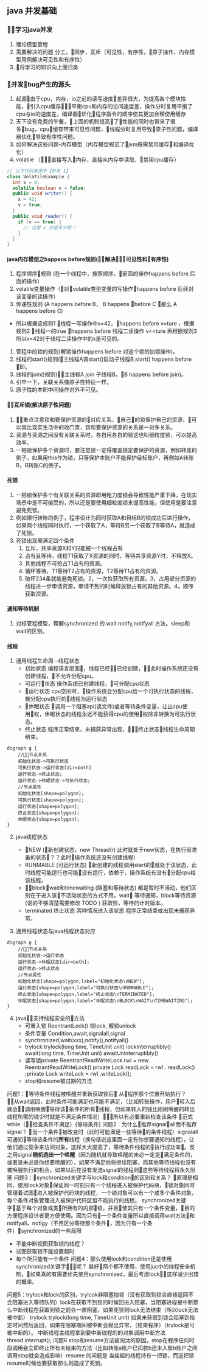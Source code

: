 ## java 并发基础 
### 学习java并发 
1. 理论模型管程
2. 需要解决的问题 分工，同步，互斥（可见性，有序性，原子操作，内存模型用例解决可见性和有序性）
3. 将学习的知识向上面归类
### 并发bug产生的源头
1. 起源由于cpu，内存，io之前的读写速度差异很大，为提高各个模块性能，引入cpu缓存平衡cpu和内存的访问速度差，操作分时复用平衡了cpu与io的速度差，编译器优化程序指令的顺序使其更加合理使用缓存
2. 天下没有免费的午餐，上面的机制提高了性能的同时也带来了很多bug，cpu缓存带来可见性问题，线程分时复用导致原子性问题，编译器优化导致有序性问题。
3. 如何解决这些问题-内存模型（内存模型规范了jvm按需禁用缓存和编译优化）
4. volatile （直接写入内存，直接从内存中读取，禁用cpu缓存）

```java
// 以下代码来源于【参考 1】
class VolatileExample {
  int x = 0;
  volatile boolean v = false;
  public void writer() {
    x = 42;
    v = true;
  }
  public void reader() {
    if (v == true) {
      // 这里 x 会是多少呢？
    }
  }
}
```

#### java内存模型之happens before规则(解决可见性和有序性)

1. 程序顺序规则 (在一个线程中，按照顺序，前面的操作happens before 后面的操作)
2. volatile变量操作（对volatile类型变量的写操作happens before 后续对该变量的读操作）
3. 传递性规则 (A happens before B， B happens before C 那么 A happens before C)

- 所以根据这规则1 线程一写操作中x=42，happens before v=ture ，根据规则2 线程一的true happens before 线程二读操作 v==ture 再根据规则3 所以x=42对于线程二读操作中的x是可见的。

1. 管程中的锁的规则(解锁操作happens before 对这个锁的加锁操作)。
2. 线程的start()规则(主线程A调start()启动子线程B,start() happens before B)。
3. 线程的join()规则(主线程A join 子线程B，B happens before join)。
4. 引申一下，关联关系像原子性特征一样。
5. 原子性的本职中间操作对外不可见。

#### 互斥锁(解决原子性问题)

1. 重点注意锁和要保护资源的对应关系，自己的锁保护自己的资源，可以类比现实生活中的收门票，锁和要保护资源的关系是一对多关系。
2. 资源与资源之间没有关联关系时，各自用各自的锁这也叫细粒度锁，可以提高效率。
3. 一把锁保护多个资源时，要注意锁一定得覆盖锁定要保护的资源，例如转账的例子，如果用this作为锁，只等保护本账户不能保护目标账户，再例如A转账B，B转账C的例子。

#### 死锁

1. 一把锁保护多个有关联关系的资源即用粗力度锁会导致性能严重下降，在现实场景中是不可接受的，所以还是要使用细粒度锁来提高性能，但使用是要注意避免死锁。
2. 例如银行转账的例子，程序设计为同时获取A和目标B的锁成功后进行操作，如果两个线程同时执行，一个获取了A，等待B另一个获取了B等待A，就造成了死锁。
3. 死锁出现需满足四个条件
   1. 互斥，共享资源X和Y只能被一个线程占有
   2. 占有且等待，线程T1获取了X资源的同时，等待共享资源Y时，不释放X。
   3. 其他线程不可抢占T1占有的资源。
   4. 循环等待，T1等待T2占有的资源，T2等待T1占有的资源。
   5. 破坏234条就能避免死锁。2，一次性获取所有资源，3，占用部分资源的线程进一步申请资源，申请不到的时候释放锁占有的其他资源。4，顺序获取资源。


#### 通知等待机制

1. 对标管程模型，理解synchronized 的 wait notify,notifyall 方法。sleep和wait的区别。

#### 线程

1. 通用线程生命周--线程状态
    - 初始状态 编程语言层面，线程已经已经创建，此时操作系统还没有创建线程，不允许分配cpu。
    - 可运行状态 操作系统已创建线程，可分配cpu状态
    - 运行状态 cpu空闲时，操作系统会分配cpu给一个可执行状态的线程，
    被分配cpu执行的线程为运行状态
    - 休眠状态 调用一个阻塞api(读文件)或者等待条件变量，让出cpu使用权，休眠状态的线程永远不能获得cpu的使用权除非转换为可执行状态。
    - 终止状态 程序正常结束，未捕获异常出现，终止状态线程生命周期结束。

```dot{engine="dot"}
digraph g {
    //节点关系
    初始化状态->可执行状态
    可执行状态->运行状态[dir=both]
    运行状态->终止状态;
    运行状态->休眠状态->可执行状态;
    //节点属性
    初始化状态[shape=polygon];
    可执行状态[shape=polygon];
    运行状态[shape=polygon];
    终止状态[shape=polygon];
    休眠状态[shape=polygon];
}
```

2. java线程状态
    - NEW (新创建状态，new Thread(r) 此时就处于new状态，在执行前准备的状态？？此时操作系统还没有创建线程)
    - RUNMABLE (可运行状态) 新创建的线程调用start的就处于该状态，此时线程可能运行也可能没有运行，依赖于，操作系统有没有分配cpu给该线程。
    - block，wait和timewaiting (阻塞和等待状态) 都是暂时不活动，他们区别在于进入该不活动状态的方式不用，wait 等待通知，block等待资源(说的不够清楚需要修改 TODO )  获取锁，等待的计时版本。
    - terminated 终止状态 两种情况进入该状态 程序正常结束或出现未捕获异常。

3. 通用线程状态与java线程状态对应

```dot{engine="circo"}
digraph g {
    //节点关系
    初始化状态->运行状态
    运行状态->休眠状态[dir=both];
    运行状态->终止状态
    //节点属性
    初始化状态[shape=polygon,label="初始化状态\nNEW"];
    运行状态[shape=polygon,label="可执行状态\nRUNMABLE"];
    终止状态[shape=polygon,label="终止状态\nTERMINATED"];
    休眠状态[shape=polygon,label="休眠状态\nBLOCK\nWAIT\nTIMEWAITING"];
}
```

4. java支持线程安全的方法
    - 可重入锁 ReentrantLock() 锁lock, 解锁unlock
    - 条件变量 Condition,await,signalall,signal
    - synchronized,wait(xxx),notify(),notifyall()
    - trylock trylock(long time, TimeUnit unit) lockInterruptibly() await(long time, TimeUnit unit) awaitUninterruptibly() 
    - 读写锁private ReentrantReadWriteLock rwl = new ReentrantReadWriteLock() private Lock readLock = rwl . readLock() ;private Lock writeLock = rwl .writeLock();
    - stop和resume被过期的方法

问题1：等待条件线程被唤醒并重新获取锁后 从程序那个位置开始执行？
从wait返回，此时条件可能满足也可能不满足，（比如转账操作，用户转入后就会调用唤醒等待该条件的所有线程，但如果转入的钱比刚刚唤醒的转出线程所需的钱少时就是不满足条件情况）所以有必要重新检查该条件 范式 while（检查条件不满足）{等待条件}
问题2：为什么推荐signalall而不推荐signal？
当一个条件被改变时（此时可能满足一些等待的条件线程）signalall可通知等待该条件的**所有**线程（换句话说这里面一定有你想要通知的线程），让他们通过竞争来访问对象，这样大大提高了，等待条件线程的执行成功率。反之用signal**随机选出一个唤醒**（因为随机就导致唤醒的未必一定是满足条件的，或者说未必是你想要唤醒的），如果不满足他将继续阻塞，而其他等待线程也没有被唤醒执行的机会，如果以后在没有发送signal的线程则这些等待线程将永久阻塞
问题3：synchronized关键字与lock和condition的区别和关系？
原理是相同，使用lock对象保证同一时刻只有一个线程进入被保护代码块，锁对象同时管理着试图进入被保护代码块的线程，一个锁对象可以有一个或多个条件对象，每个条件对象管理进入被保护代码区但不能执行的线程。 synchronized关键字基于每个对象或类所拥有的内部锁，并且使其只有一个条件变量，目的方便程序设计者更方便使用。因为只有一个条件变量所以直接调用wait方法和notifyall，notigy（不用区分等待那个条件，因为只有一个条件）synchronized的一些局限

 - 不能中断视图获取锁的线程？
 - 试图获取锁不能设置超时
 - 每个所只能有一个条件
问题4：那么使用lock和condition还是使用synchronized关键字呢？
  最好两个都不使用，使用juc中的线程安全机制，如果真的有需要优先使用synchronized，最后考虑lock，这样减少出错的概率。
  
问题5：trylock和lock的区别，trylcok非阻塞枷锁（没有获取到锁会直接返回不会阻塞进入等待队列）lock在获取不到锁的时候回进入阻塞，当阻塞进程被中断那么中断线程在获取到锁之前会一直阻塞，如果死锁则lock无法结束（所以lock无法被中断）
trylock trylock(long time, TimeUnit unit) 如果未获取到锁会阻塞到指定时间然后返回，如果在阻塞期间被中断会抛出异常，（结束程序）（trylock是可被中断的）。
中断线程主线程拿到要中断线程的的对象调用中断方法thread.interrupt();
问题6 stop和resume方法被淘汰的原因，stop在程序任何时段调用会立即终止所有未结束的方法（比如转账a账户已扣款b还未入账b账户之间调用stop就会造成影响）resume 的问题是 当挂起的线程持有一把锁，而这把锁resume时候也要获取那么则造成了死锁。